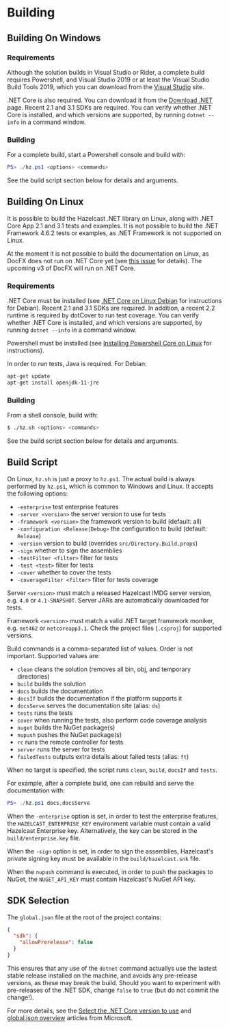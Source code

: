 # Building

## Building On Windows

### Requirements

Although the solution builds in Visual Studio or Rider, a complete build requires Powershell, and Visual Studio 2019 or at least the Visual Studio Build Tools 2019, which you can download from the [Visual Studio](https://visualstudio.microsoft.com/) site.

.NET Core is also required. You can download it from the [Download .NET](https://dotnet.microsoft.com/download) page. Recent 2.1 and 3.1 SDKs are required. You can verify whether .NET Core is installed, and which versions are supported, by running `dotnet --info` in a command window.

### Building

For a complete build, start a Powershell console and build with:

```powershell
PS> ./hz.ps1 <options> <commands>
```

See the build script section below for details and arguments.

## Building On Linux

It is possible to build the Hazelcast .NET library on Linux, along with .NET Core App 2.1 and 3.1 tests and examples. It is not possible to build the .NET Framework 4.6.2 tests or examples, as .NET Framework is not supported on Linux.

At the moment it is not possible to build the documentation on Linux, as DocFX does not run on .NET Core yet (see [this issue](https://github.com/dotnet/docfx/issues/138) for details). The upcoming v3 of DocFX will run on .NET Core.

### Requirements

.NET Core must be installed (see [.NET Core on Linux Debian](https://docs.microsoft.com/en-us/dotnet/core/install/linux-debian) for instructions for Debian). Recent 2.1 and 3.1 SDKs are required. In addition, a recent 2.2 runtime is required by dotCover to run test coverage. You can verify whether .NET Core is installed, and which versions are supported, by running `dotnet --info` in a command window.

Powershell must be installed (see [Installing Powershell Core on Linux](https://docs.microsoft.com/en-us/powershell/scripting/install/installing-powershell-core-on-linux)
for instructions).

In order to run tests, Java is required. For Debian:

```sh
apt-get update
apt-get install openjdk-11-jre
```

### Building

From a shell console, build with:

```sh
$ ./hz.sh <options> <commands>
```

See the build script section below for details and arguments.

## Build Script

On Linux, `hz.sh` is just a proxy to `hz.ps1`. The actual build is always performed by `hz.ps1`, which is common to Windows and Linux. It accepts the following options:

* `-enterprise` test enterprise features
* `-server <version>` the server version to use for tests
* `-framework <version>` the framework version to build (default: all)
* `-configuration <Release|Debug>` the configuration to build (default: `Release`)
* `-version` version to build (overrides `src/Directory.Build.props`)
* `-sign` whether to sign the assemblies
* `-testFilter <filter>` filter for tests
* `-test <test>` filter for tests
* `-cover` whether to cover the tests
* `-coverageFilter <filter>` filter for tests coverage

Server `<version>` must match a released Hazelcast IMDG server version, e.g. `4.0` or `4.1-SNAPSHOT`. Server JARs are automatically downloaded for tests.

Framework `<version>` must match a valid .NET target framework moniker, e.g. `net462` or `netcoreapp3.1`. Check the project files (`.csproj`) for supported versions.


Build commands is a comma-separated list of values. Order is not important. Supported values are:
* `clean` cleans the solution (removes all bin, obj, and temporary directories)
* `build` builds the solution
* `docs` builds the documentation
* `docsIf` builds the documentation if the platform supports it
* `docsServe` serves the documentation site (alias: `ds`)
* `tests` runs the tests
* `cover` when running the tests, also perform code coverage analysis
* `nuget` builds the NuGet package(s)
* `nupush` pushes the NuGet package(s)
* `rc` runs the remote controller for tests
* `server` runs the server for tests
* `failedTests` outputs extra details about failed tests (alias: `ft`)

When no target is specified, the script runs `clean`, `build`, `docsIf` and `tests`.

For example, after a complete build, one can rebuild and serve the documentation with:

```powershell
PS> ./hz.ps1 docs,docsServe
```

When the `-enterprise` option is set, in order to test the enterprise features, the `HAZELCAST_ENTERPRISE_KEY` environment variable must contain a valid Hazelcast Enterprise key. Alternatively, the key can be stored in the `build/enterprise.key` file.

When the `-sign` option is set, in order to sign the assemblies, Hazelcast's private signing key must be available in the `build/hazelcast.snk` file.

When the `nupush` command is executed, in order to push the packages to NuGet, the `NUGET_API_KEY` must contain Hazelcast's NuGet API key.

## SDK Selection

The `global.json` file at the root of the project contains:

```json
{
  "sdk": {
    "allowPrerelease": false
  }
}
```

This ensures that any use of the `dotnet` command actuallys use the lastest stable release installed on the machine, and avoids any pre-release versions, as these may break the build. Should you want to experiment with pre-releases of the .NET SDK, change `false` to `true` (but do not commit the change!).

For more details, see the [Select the .NET Core version to use](https://docs.microsoft.com/en-us/dotnet/core/versions/selection) and [global.json overview](https://docs.microsoft.com/en-us/dotnet/core/tools/global-json) articles from Microsoft.